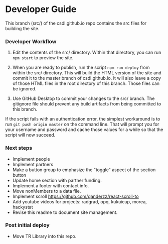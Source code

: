 # Developer Guide

This branch (src/) of the csdl.github.io repo contains the src files for building the site.

### Developer Workflow

  1. Edit the contents of the src/ directory. Within that directory, you can run `npm start` to preview the site.

  2. When you are ready to publish, run the script `npm run deploy` from within the src/ directory. This will build the HTML version of the site and commit it to the master branch of csdl.github.io.  It will also leave a copy of those HTML files in the root directory of this branch. Those files can be ignored.

  3. Use GitHub Desktop to commit your changes to the src/ branch.  The gitignore file should prevent any build artifacts from being committed to this branch.

If the script fails with an authentication error, the simplest workaround is to run `git push origin master` on the command line. That will prompt you for your username and password and cache those values for a while so that the script will now succeed.

### Next steps

  * Implement people
  * Implement partners
  * Make a button group to emphasize the "toggle" aspect of the section button
  * Update home section with partner funding.
  * Implement a footer with contact info.
  * Move nonMembers to a data file.
  * Implement scroll https://github.com/ganderzz/react-scroll-to
  * Add youtube videos for projects: radgrad, opq, kukuicup, morea, hackystat
  * Revise this readme to document site management.

### Post initial deploy

  * Move TR Library into this repo.
